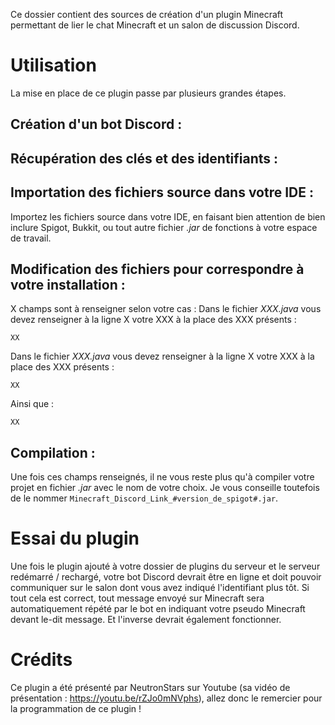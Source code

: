 Ce dossier contient des sources de création d'un plugin Minecraft permettant de lier le chat Minecraft et un salon de discussion Discord.

# Utilisation
La mise en place de ce plugin passe par plusieurs grandes étapes.

## Création d'un bot Discord :

## Récupération des clés et des identifiants :

## Importation des fichiers source dans votre IDE :
Importez les fichiers source dans votre IDE, en faisant bien attention de bien inclure Spigot, Bukkit, ou tout autre fichier *.jar* de fonctions à votre espace de travail.

## Modification des fichiers pour correspondre à votre installation :
X champs sont à renseigner selon votre cas :
Dans le fichier *XXX.java* vous devez renseigner à la ligne X votre XXX à la place des XXX présents :
```
XX
```
Dans le fichier *XXX.java* vous devez renseigner à la ligne X votre XXX à la place des XXX présents :
```
XX
```
Ainsi que :
```
XX
```

## Compilation :
Une fois ces champs renseignés, il ne vous reste plus qu'à compiler votre projet en fichier *.jar* avec le nom de votre choix.
Je vous conseille toutefois de le nommer `Minecraft_Discord_Link_#version_de_spigot#.jar`.

# Essai du plugin
Une fois le plugin ajouté à votre dossier de plugins du serveur et le serveur redémarré / rechargé, votre bot Discord devrait être en ligne et doit pouvoir communiquer sur le salon dont vous avez indiqué l'identifiant plus tôt.
Si tout cela est correct, tout message envoyé sur Minecraft sera automatiquement répété par le bot en indiquant votre pseudo Minecraft devant le-dit message.
Et l'inverse devrait également fonctionner.

# Crédits
Ce plugin a été présenté par NeutronStars sur Youtube (sa vidéo de présentation : https://youtu.be/rZJo0mNVphs), allez donc le remercier pour la programmation de ce plugin !
